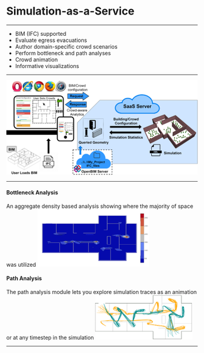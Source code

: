 # Simulation-as-a-Service

***

* BIM (IFC) supported
* Evaluate egress evacuations
* Author domain-specific crowd scenarios
* Perform bottleneck and path analyses
* Crowd animation
* Informative visualizations

***

![Framework](images/Framework_v5_website.png)

***

#### Bottleneck Analysis
An aggregate density based analysis showing where the majority of space was utilized
![Bottleneck](images/bottleneck-3.png)

#### Path Analysis
The path analysis module lets you explore simulation traces as an animation or at any timestep in the simulation
![Path](images/path-3.png)

***

